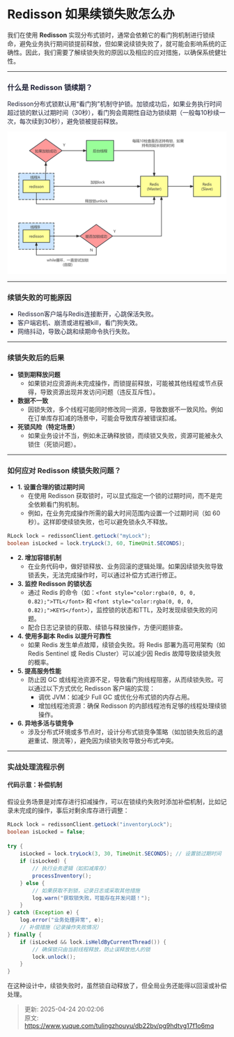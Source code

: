 # Redisson 如果续锁失败怎么办

<font style="color:rgba(0, 0, 0, 0.82);">我们在使用 </font>**<font style="color:rgba(0, 0, 0, 0.82);">Redisson</font>**<font style="color:rgba(0, 0, 0, 0.82);"> 实现分布式锁时，通常会依赖它的看门狗机制进行锁续命，避免业务执行期间锁提前释放，但如果说续锁失败了，就可能会影响系统的正确性。因此，我们需要了解续锁失败的原因以及相应的应对措施，以确保系统健壮性。</font>

---

### <font style="color:rgba(6, 8, 31, 0.88);">什么是 Redisson 锁续期？</font>
<font style="color:rgba(6, 8, 31, 0.88);">Redisson分布式锁默认用“看门狗”机制守护锁。加锁成功后，如果业务执行时间超过锁的默认过期时间（30秒），看门狗会周期性自动为锁续期（一般每10秒续一次，每次续到30秒），避免锁被提前释放。</font>

![1745479133034-3d40bd84-296e-416d-a08e-c40bc819ff18.png](./img/F1HaDfy_xCpB0AxO/1745479133034-3d40bd84-296e-416d-a08e-c40bc819ff18-667156.png)

---

### **<font style="color:rgba(0, 0, 0, 0.82);">续锁失败的可能原因</font>**
+ <font style="color:rgba(6, 8, 31, 0.88);">Redisson客户端与Redis连接断开，心跳保活失败。</font>
+ <font style="color:rgba(6, 8, 31, 0.88);">客户端宕机、崩溃或进程被kill，看门狗失效。</font>
+ <font style="color:rgba(6, 8, 31, 0.88);">网络抖动，导致心跳和续期命令执行失败。</font>

---

### **<font style="color:rgba(0, 0, 0, 0.82);">续锁失败后的后果</font>**
+ **<font style="color:rgba(0, 0, 0, 0.82);">锁到期释放问题</font>**
    - <font style="color:rgba(0, 0, 0, 0.82);">如果锁对应资源尚未完成操作，而锁提前释放，可能被其他线程或节点获得，导致资源出现并发访问问题（违反互斥性）。</font>
+ **<font style="color:rgba(0, 0, 0, 0.82);">数据不一致</font>**
    - <font style="color:rgba(0, 0, 0, 0.82);">因锁失效，多个线程可能同时修改同一资源，导致数据不一致风险。例如在订单库存扣减的场景中，可能会导致库存被错误扣减。</font>
+ **<font style="color:rgba(0, 0, 0, 0.82);">死锁风险（特定场景）</font>**
    - <font style="color:rgba(0, 0, 0, 0.82);">如果业务设计不当，例如未正确释放锁，而续锁又失败，资源可能被永久锁住（死锁问题）。</font>

---

### **<font style="color:rgba(0, 0, 0, 0.82);">如何应对 Redisson 续锁失败问题？</font>**
+ **<font style="color:rgba(0, 0, 0, 0.82);">1. 设置合理的锁过期时间</font>**
    - <font style="color:rgba(0, 0, 0, 0.82);">在使用 Redisson 获取锁时，可以显式指定一个锁的过期时间，而不是完全依赖看门狗机制。</font>
    - <font style="color:rgba(0, 0, 0, 0.82);">例如，在业务完成操作所需的最大时间范围内设置一个过期时间（如 60 秒）。这样即使续锁失败，也可以避免锁永久不释放。</font>

```java
RLock lock = redissonClient.getLock("myLock");  
boolean isLocked = lock.tryLock(3, 60, TimeUnit.SECONDS);
```

+ **<font style="color:rgba(0, 0, 0, 0.82);">2. 增加容错机制</font>**
    - <font style="color:rgba(0, 0, 0, 0.82);">在业务代码中，做好锁释放、业务回滚的逻辑处理。如果因续锁失败导致锁丢失，无法完成操作时，可以通过补偿方式进行修正。</font>
+ **<font style="color:rgba(0, 0, 0, 0.82);">3. 监控 Redisson 的锁状态</font>**
    - <font style="color:rgba(0, 0, 0, 0.82);">通过 Redis 的命令（如：</font>`<font style="color:rgba(0, 0, 0, 0.82);">TTL</font>`<font style="color:rgba(0, 0, 0, 0.82);"> </font><font style="color:rgba(0, 0, 0, 0.82);">和</font><font style="color:rgba(0, 0, 0, 0.82);"> </font>`<font style="color:rgba(0, 0, 0, 0.82);">KEYS</font>`<font style="color:rgba(0, 0, 0, 0.82);">），监控锁的状态和TTL，及时发现续锁失败的问题。</font>
    - <font style="color:rgba(0, 0, 0, 0.82);">配合日志记录锁的获取、续锁与释放操作，方便问题排查。</font>
+ **<font style="color:rgba(0, 0, 0, 0.82);">4. 使用多副本 Redis 以提升可靠性</font>**
    - <font style="color:rgba(0, 0, 0, 0.82);">如果 Redis 发生单点故障，续锁会失败。将 Redis 部署为高可用架构（如 Redis Sentinel 或 Redis Cluster）可以减少因 Redis 故障导致续锁失败的概率。</font>
+ **<font style="color:rgba(0, 0, 0, 0.82);">5. 提高服务性能</font>**
    - <font style="color:rgba(0, 0, 0, 0.82);">防止因 GC 或线程池资源不足，导致看门狗线程阻塞，从而续锁失败。可以通过以下方式优化 Redisson 客户端的实现：</font>
        * <font style="color:rgba(0, 0, 0, 0.82);">调优 JVM：如减少 Full GC 或优化分布式锁的内存占用。</font>
        * <font style="color:rgba(0, 0, 0, 0.82);">增加线程池资源：确保 Redisson 的内部线程池有足够的线程处理续锁操作。</font>
+ **<font style="color:rgba(0, 0, 0, 0.82);">6. 异地多活与锁竞争</font>**
    - <font style="color:rgba(0, 0, 0, 0.82);">涉及分布式环境或多节点时，设计分布式锁竞争策略（如加锁失败后的退避重试、限流等），避免因为续锁失败导致分布式冲突。</font>

---

### **<font style="color:rgba(0, 0, 0, 0.82);">实战处理流程示例</font>**
#### **<font style="color:rgba(0, 0, 0, 0.82);">代码示意：补偿机制</font>**
<font style="color:rgba(0, 0, 0, 0.82);">假设业务场景是对库存进行扣减操作，可以在锁续约失败时添加补偿机制，比如记录未完成的操作，事后对剩余库存进行调整：</font>

```java
RLock lock = redissonClient.getLock("inventoryLock");  
boolean isLocked = false;  

try {  
    isLocked = lock.tryLock(3, 30, TimeUnit.SECONDS); // 设置锁过期时间  
    if (isLocked) {  
        // 执行业务逻辑（如扣减库存）  
        processInventory();  
    } else {  
        // 如果获取不到锁，记录日志或采取其他措施  
        log.warn("获取锁失败，可能存在并发问题！");  
    }  
} catch (Exception e) {  
    log.error("业务处理异常", e);  
    // 补偿措施（记录操作失败情况）  
} finally {  
    if (isLocked && lock.isHeldByCurrentThread()) {  
        // 确保锁只由当前线程释放，防止误释放他人的锁  
        lock.unlock();  
    }  
}
```

<font style="color:rgba(0, 0, 0, 0.82);">在这种设计中，续锁失败时，虽然锁自动释放了，但全局业务还能得以回滚或补偿处理。</font>



> 更新: 2025-04-24 20:02:06  
> 原文: <https://www.yuque.com/tulingzhouyu/db22bv/pg9hdtvg17f1o6mq>